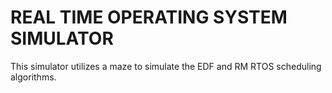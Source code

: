 # REAL TIME OPERATING SYSTEM SIMULATOR

This simulator utilizes a maze to simulate the EDF and RM RTOS scheduling algorithms.